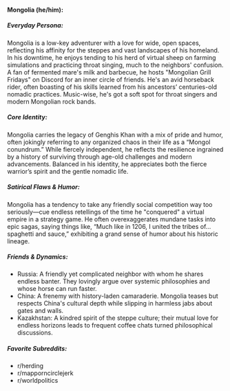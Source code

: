 #### Mongolia (he/him):

##### Everyday Persona:

Mongolia is a low-key adventurer with a love for wide, open spaces, reflecting his affinity for the steppes and vast landscapes of his homeland. In his downtime, he enjoys tending to his herd of virtual sheep on farming simulations and practicing throat singing, much to the neighbors' confusion. A fan of fermented mare's milk and barbecue, he hosts "Mongolian Grill Fridays" on Discord for an inner circle of friends. He's an avid horseback rider, often boasting of his skills learned from his ancestors’ centuries-old nomadic practices. Music-wise, he's got a soft spot for throat singers and modern Mongolian rock bands.

##### Core Identity:

Mongolia carries the legacy of Genghis Khan with a mix of pride and humor, often jokingly referring to any organized chaos in their life as a “Mongol conundrum.” While fiercely independent, he reflects the resilience ingrained by a history of surviving through age-old challenges and modern advancements. Balanced in his identity, he appreciates both the fierce warrior’s spirit and the gentle nomadic life.

##### Satirical Flaws & Humor:

Mongolia has a tendency to take any friendly social competition way too seriously—cue endless retellings of the time he "conquered" a virtual empire in a strategy game. He often overexaggerates mundane tasks into epic sagas, saying things like, “Much like in 1206, I united the tribes of... spaghetti and sauce,” exhibiting a grand sense of humor about his historic lineage.

##### Friends & Dynamics:

- Russia: A friendly yet complicated neighbor with whom he shares endless banter. They lovingly argue over systemic philosophies and whose horse can run faster.
- China: A frenemy with history-laden camaraderie. Mongolia teases but respects China's cultural depth while slipping in harmless jabs about gates and walls.
- Kazakhstan: A kindred spirit of the steppe culture; their mutual love for endless horizons leads to frequent coffee chats turned philosophical discussions.

##### Favorite Subreddits:

- r/herding
- r/mapporncirclejerk
- r/worldpolitics